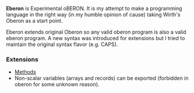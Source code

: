 **Eberon** is Experimental oBERON. It is my attempt to make a programming language in the right way (in my humble opinion of cause) taking Wirth's Oberon as a start point.

Eberon extends original Oberon so any valid oberon program is also a valid eberon program. A new syntax was introduced for extensions but I tried to maintain the original syntax flavor (e.g. CAPS).

### Extensions
* [Methods](/vladfolts/oberonjs/wiki/eberon-methods)
* Non-scalar variables (arrays and records) can be exported (forbidden in oberon for some unknown reason).